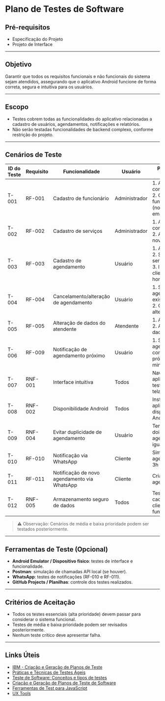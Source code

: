 <!--
# Plano de Testes de Software

<span style="color:red">Pré-requisitos: <a href="2-Especificação do Projeto.md"> Especificação do Projeto</a></span>, <a href="3-Projeto de Interface.md"> Projeto de Interface</a>

Apresente os cenários de testes utilizados na realização dos testes da sua aplicação. Escolha cenários de testes que demonstrem os requisitos sendo satisfeitos.

Enumere quais cenários de testes foram selecionados para teste. Neste tópico o grupo deve detalhar quais funcionalidades avaliadas, o grupo de usuários que foi escolhido para participar do teste e as ferramentas utilizadas.
 
## Ferramentas de Testes (Opcional)

Comente sobre as ferramentas de testes utilizadas.
 
> **Links Úteis**:
> - [IBM - Criação e Geração de Planos de Teste](https://www.ibm.com/developerworks/br/local/rational/criacao_geracao_planos_testes_software/index.html)
> - [Práticas e Técnicas de Testes Ágeis](http://assiste.serpro.gov.br/serproagil/Apresenta/slides.pdf)
> -  [Teste de Software: Conceitos e tipos de testes](https://blog.onedaytesting.com.br/teste-de-software/)
> - [Criação e Geração de Planos de Teste de Software](https://www.ibm.com/developerworks/br/local/rational/criacao_geracao_planos_testes_software/index.html)
> - [Ferramentas de Test para Java Script](https://geekflare.com/javascript-unit-testing/)
> - [UX Tools](https://uxdesign.cc/ux-user-research-and-user-testing-tools-2d339d379dc7)
-->

# Plano de Testes de Software

## Pré-requisitos
- Especificação do Projeto
- Projeto de Interface

---

## Objetivo
Garantir que todos os requisitos funcionais e não funcionais do sistema sejam atendidos, assegurando que o aplicativo Android funcione de forma correta, segura e intuitiva para os usuários.

---

## Escopo
- Testes cobrem todas as funcionalidades do aplicativo relacionadas a cadastro de usuários, agendamentos, notificações e relatórios.
- Não serão testadas funcionalidades de backend complexo, conforme restrição do projeto.

---

## Cenários de Teste

| ID do Teste | Requisito | Funcionalidade | Usuário | Passos do Teste | Resultado Esperado |
|------------|-----------|----------------|--------|----------------|------------------|
| T-001 | RF-001 | Cadastro de funcionário | Administrador | 1. Abrir app como admin <br>2. Cadastrar funcionário (nome, cargo, email, contato) | Funcionário é cadastrado com sucesso |
| T-002 | RF-002 | Cadastro de serviços | Administrador | 1. Abrir app como admin <br>2. Adicionar novo serviço | Serviço é cadastrado corretamente |
| T-003 | RF-003 | Cadastro de agendamento | Usuário | 1. Abrir app <br>2. Selecionar serviço <br>3. Informar cliente e horário | Agendamento criado corretamente e visível na agenda |
| T-004 | RF-004 | Cancelamento/alteração de agendamento | Usuário | 1. Selecionar agendamento existente <br>2. Cancelar ou alterar horário | Alteração/cancelamento é refletido corretamente no sistema |
| T-005 | RF-005 | Alteração de dados do atendente | Atendente | 1. Abrir perfil <br>2. Alterar dados | Alterações são salvas corretamente |
| T-006 | RF-009 | Notificação de agendamento próximo | Usuário | 1. Simular agendamento com horário próximo (30 min) | Usuário recebe notificação dentro do prazo |
| T-007 | RNF-001 | Interface intuitiva | Todos | Navegar pelo aplicativo, testar menus e telas | Interface clara, menus e botões funcionam corretamente |
| T-008 | RNF-002 | Disponibilidade Android | Todos | Instalar aplicativo em dispositivo Android | App roda corretamente em dispositivos compatíveis |
| T-009 | RNF-004 | Evitar duplicidade de agendamento | Usuário | Tentar criar dois agendamentos iguais | Sistema impede duplicidade e exibe alerta |
| T-010 | RF-010 | Notificação via WhatsApp | Cliente | Simular agendamento 3h antes | Cliente recebe mensagem via WhatsApp |
| T-011 | RF-011 | Notificação de novo agendamento via WhatsApp | Cliente | Criar novo agendamento | Cliente recebe mensagem via WhatsApp |
| T-012 | RNF-005 | Armazenamento seguro de dados | Todos | Testar cadastro de clientes e funcionários | Dados são armazenados de forma segura e conforme LGPD |

> ⚠️ Observação: Cenários de média e baixa prioridade podem ser testados posteriormente.

---

## Ferramentas de Teste (Opcional)
- **Android Emulator / Dispositivo físico**: testes de interface e funcionalidade.  
- **Postman**: simulação de chamadas API local (se houver).  
- **WhatsApp**: testes de notificações (RF-010 e RF-011).  
- **GitHub Projects / Planilhas**: controle dos testes realizados.

---

## Critérios de Aceitação
- Todos os testes essenciais (alta prioridade) devem passar para considerar o sistema funcional.  
- Testes de média e baixa prioridade podem ser revisados posteriormente.  
- Nenhum teste crítico deve apresentar falha.

---

## Links Úteis
- [IBM - Criação e Geração de Planos de Teste](https://www.ibm.com/docs/pt-br)  
- [Práticas e Técnicas de Testes Ágeis](https://www.example.com)  
- [Teste de Software: Conceitos e tipos de testes](https://www.example.com)  
- [Criação e Geração de Planos de Teste de Software](https://www.example.com)  
- [Ferramentas de Test para JavaScript](https://www.example.com)  
- [UX Tools](https://www.example.com)  

